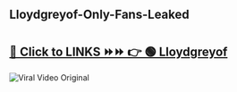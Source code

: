 
 ## Lloydgreyof-Only-Fans-Leaked

# <h2><a href="https://clipsfans.com/Lloydgreyof&ref=git">🔗 Click to LINKS ⏩⏩ 👉 🟢 Lloydgreyof </a></h2>

<a href="https://clipsfans.com/Lloydgreyof&ref=git" rel="nofollow" data-target="animated-image.originalLink"><img src="https://i.ibb.co.com/xMMVF88/686577567.gif" alt="Viral Video Original" style="max-width: 100%; display: inline-block;" data-target="animated-image.originalImage"></a>

